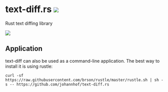 # text-diff.rs [![](https://travis-ci.org/johannhof/text-diff.rs.svg?branch=master)](https://travis-ci.org/johannhof/text-diff.rs)
Rust text diffing library

![](https://raw.githubusercontent.com/johannhof/text-diff.rs/master/screenshot.png)

## Application

text-diff can also be used as a command-line application. The best way to install it is using rustle:

```
curl -sf https://raw.githubusercontent.com/brson/rustle/master/rustle.sh | sh -s -- https://github.com/johannhof/text-diff.rs
```



